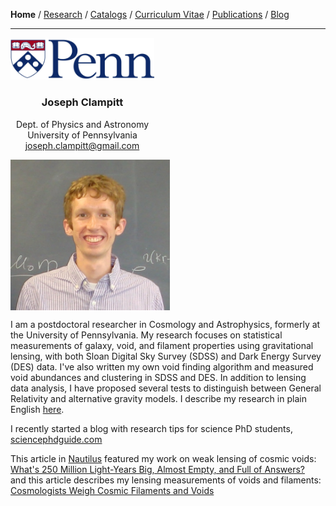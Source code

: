 <div class="container">

**Home** /
[Research](research.html) /
[Catalogs](catalogs.html) /
[Curriculum Vitae](cvitae.html) /
[Publications](publications.html) /
[Blog](blog.html)

***


<div class="row">
  <div class="six columns">
  <center>

<img width=230 src="images/logo_upenn.png" />



### Joseph Clampitt

  Dept. of Physics and Astronomy\
  University of Pennsylvania\
  <joseph.clampitt@gmail.com>

  </center>
  </div>
  
  <div class="six columns">
  <img width=255 src="images/joseph3.jpg"/>
  </div>
</div>


I am a postdoctoral researcher in Cosmology and Astrophysics, formerly at the University of Pennsylvania.
My research focuses on statistical measurements of galaxy, void, and filament properties using gravitational lensing, with both Sloan Digital Sky Survey (SDSS) and Dark Energy Survey (DES) data.
I've also written my own void finding algorithm and measured void abundances and clustering in SDSS and DES.
In addition to lensing data analysis, I have proposed several tests to distinguish between General Relativity and alternative gravity models.
I describe my research in plain English [here](research.html).

I recently started a blog with research tips for science PhD students, [sciencephdguide.com](http://sciencephdguide.com)

This article in [Nautilus](http://nautil.us) featured my work on weak lensing of cosmic voids:\
[What's 250 Million Light-Years Big, Almost Empty, and Full of Answers?](http://nautil.us/issue/16/nothingness/whats-250-million-light_years-big-almost-empty-and-full-of-answers)  
and this article describes my lensing measurements of voids and filaments:\
[Cosmologists Weigh Cosmic Filaments and Voids](http://www.upenn.edu/pennnews/news/cosmologists-penn-weigh-cosmic-filaments-and-voids)

</div>